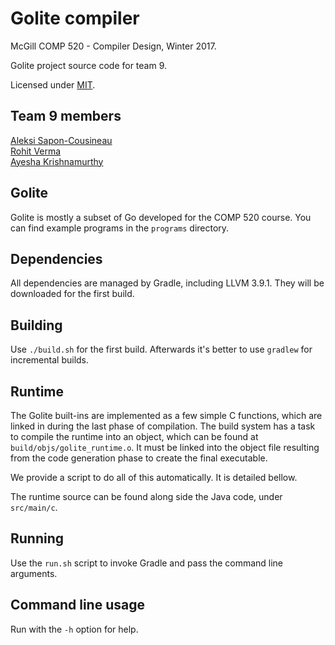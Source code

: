 # Golite compiler

McGill COMP 520 - Compiler Design, Winter 2017.

Golite project source code for team 9.

Licensed under [MIT](LICENSE.txt).

## Team 9 members

[Aleksi Sapon-Cousineau](https://github.com/DDoS)  
[Rohit Verma](https://github.com/RohitVMcGill)  
[Ayesha Krishnamurthy](https://github.com/ayeshakr)

## Golite

Golite is mostly a subset of Go developed for the COMP 520 course.
You can find example programs in the `programs` directory.

## Dependencies

All dependencies are managed by Gradle, including LLVM 3.9.1.
They will be downloaded for the first build.

## Building

Use `./build.sh` for the first build. Afterwards it's better to
use `gradlew` for incremental builds.

## Runtime

The Golite built-ins are implemented as a few simple C functions,
which are linked in during the last phase of compilation. The
build system has a task to compile the runtime into an object,
which can be found at `build/objs/golite_runtime.o`. It must
be linked into the object file resulting from the code generation
phase to create the final executable.

We provide a script to do all of this automatically. It is detailed
bellow.

The runtime source can be found along side the Java code, under
`src/main/c`.

## Running

Use the `run.sh` script to invoke Gradle and pass the command line arguments.

## Command line usage

Run with the `-h` option for help.
